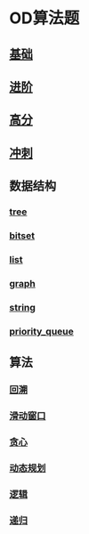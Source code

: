 # OD算法题

## [基础](https://github.com/niu0217/Documents/blob/main/Algorithm/OD/Base/Readme.md)

## [进阶](https://github.com/niu0217/Documents/blob/main/Algorithm/OD/Advanced/Readme.md)

## [高分](https://github.com/niu0217/Documents/blob/main/Algorithm/OD/HighScore/Readme.md)

## [冲刺](https://github.com/niu0217/Documents/blob/main/Algorithm/OD/Rush/Readme.md)

## 数据结构

### [tree](https://github.com/niu0217/Documents/blob/main/Algorithm/OD/tree/Readme.md)

### [bitset](https://github.com/niu0217/Documents/blob/main/Algorithm/OD/bitset/Readme.md)

### [list](https://github.com/niu0217/Documents/blob/main/Algorithm/OD/list/Readme.md)

### [graph](https://github.com/niu0217/Documents/blob/main/Algorithm/OD/graph/Readme.md)

### [string](https://github.com/niu0217/Documents/blob/main/Algorithm/OD/string/Readme.md)

### [priority_queue](https://github.com/niu0217/Documents/blob/main/Algorithm/OD/priority_queue/Readme.md)

## 算法

### [回溯](https://github.com/niu0217/Documents/blob/main/Algorithm/OD/backtracking/Readme.md)

### [滑动窗口](https://github.com/niu0217/Documents/blob/main/Algorithm/OD/slidingwindow/Readme.md)

### [贪心](https://github.com/niu0217/Documents/blob/main/Algorithm/OD/greedy/Readme.md)

### [动态规划](https://github.com/niu0217/Documents/blob/main/Algorithm/OD/dynamicprogramming/Readme.md)

### [逻辑](https://github.com/niu0217/Documents/blob/main/Algorithm/OD/logic/Readme.md)

### [递归](https://github.com/niu0217/Documents/blob/main/Algorithm/OD/recursion/Readme.md)

